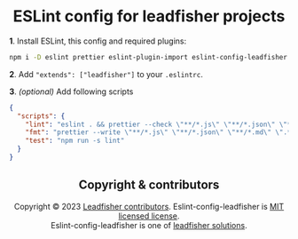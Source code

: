 <h1 align="center">ESLint config for leadfisher projects</h1>


**1**. Install ESLint, this config and required plugins: <br/>

   ```bash
   npm i -D eslint prettier eslint-plugin-import eslint-config-leadfisher eslint-config-prettier eslint-plugin-prettier
   ```

**2**. Add `"extends": ["leadfisher"]` to your `.eslintrc`.

**3**. _(optional)_ Add following scripts

```json
{
  "scripts": {
    "lint": "eslint . && prettier --check \"**/*.js\" \"**/*.json\" \"**/*.md\" \".*rc\" \"**/*.yml\"",
    "fmt": "prettier --write \"**/*.js\" \"**/*.json\" \"**/*.md\" \".*rc\" \"**/*.yml\"",
    "test": "npm run -s lint"
  }
}
```


<h2 align="center">Copyright & contributors</h2>

<p align="center">
Copyright © 2023 <a href="https://github.com/LeadFisherSolutions/eslint-config-leadfisher/graphs/contributors">Leadfisher contributors</a>.
Eslint-config-leadfisher is <a href="./LICENSE">MIT licensed license</a>.<br/>
Eslint-config-leadfisher is one of <a href="https://github.com/LeadFisherSolutions">leadfisher solutions</a>.
</p>
